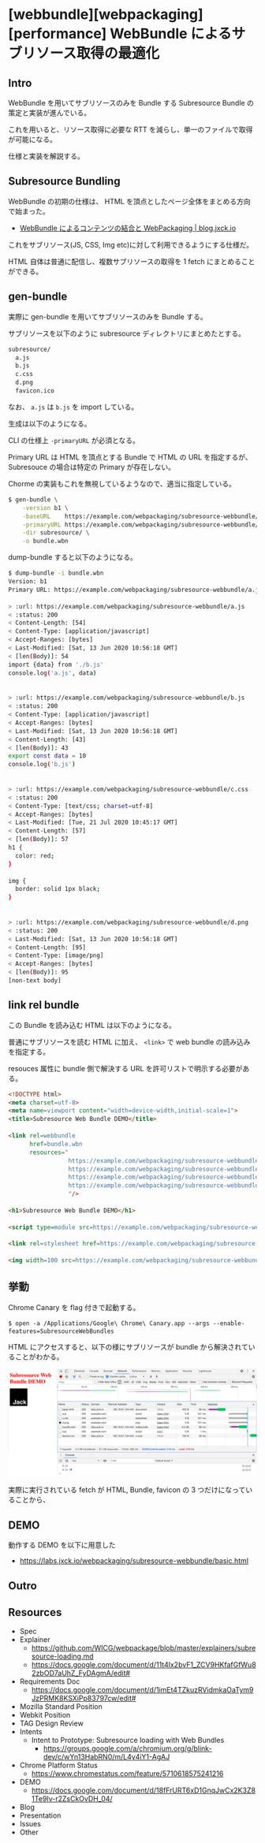 # [webbundle][webpackaging][performance] WebBundle によるサブリソース取得の最適化

## Intro

WebBundle を用いてサブリソースのみを Bundle する Subresource Bundle の策定と実装が進んでいる。

これを用いると、リソース取得に必要な RTT を減らし、単一のファイルで取得が可能になる。

仕様と実装を解説する。


## Subresource Bundling

WebBundle の初期の仕様は、 HTML を頂点としたページ全体をまとめる方向で始まった。

- [WebBundle によるコンテンツの結合と WebPackaging \| blog.jxck.io](https://blog.jxck.io/entries/2019-11-12/webbundle.html)

これをサブリソース(JS, CSS, Img etc)に対して利用できるようにする仕様だ。

HTML 自体は普通に配信し、複数サブリソースの取得を 1 fetch にまとめることができる。


## gen-bundle

実際に gen-bundle を用いてサブリソースのみを Bundle する。

サブリソースを以下のように subresource ディレクトリにまとめたとする。

```sh
subresource/
  a.js
  b.js
  c.css
  d.png
  favicon.ico
```

なお、 `a.js` は `b.js` を import している。

生成は以下のようになる。

CLI の仕様上 `-primaryURL` が必須となる。

Primary URL は HTML を頂点とする Bundle で HTML の URL を指定するが、 Subresouce の場合は特定の Primary が存在しない。

Chorme の実装もこれを無視しているようなので、適当に指定している。

```sh
$ gen-bundle \
    -version b1 \
    -baseURL    https://example.com/webpackaging/subresource-webbundle/ \
    -primaryURL https://example.com/webpackaging/subresource-webbundle/a.js \
    -dir subresource/ \
    -o bundle.wbn
```

dump-bundle すると以下のようになる。

```sh
$ dump-bundle -i bundle.wbn
Version: b1
Primary URL: https://example.com/webpackaging/subresource-webbundle/a.js

> :url: https://example.com/webpackaging/subresource-webbundle/a.js
< :status: 200
< Content-Length: [54]
< Content-Type: [application/javascript]
< Accept-Ranges: [bytes]
< Last-Modified: [Sat, 13 Jun 2020 10:56:18 GMT]
< [len(Body)]: 54
import {data} from './b.js'
console.log('a.js', data)


> :url: https://example.com/webpackaging/subresource-webbundle/b.js
< :status: 200
< Content-Type: [application/javascript]
< Accept-Ranges: [bytes]
< Last-Modified: [Sat, 13 Jun 2020 10:56:18 GMT]
< Content-Length: [43]
< [len(Body)]: 43
export const data = 10
console.log('b.js')


> :url: https://example.com/webpackaging/subresource-webbundle/c.css
< :status: 200
< Content-Type: [text/css; charset=utf-8]
< Accept-Ranges: [bytes]
< Last-Modified: [Tue, 21 Jul 2020 10:45:17 GMT]
< Content-Length: [57]
< [len(Body)]: 57
h1 {
  color: red;
}

img {
  border: solid 1px black;
}


> :url: https://example.com/webpackaging/subresource-webbundle/d.png
< :status: 200
< Last-Modified: [Sat, 13 Jun 2020 10:56:18 GMT]
< Content-Length: [95]
< Content-Type: [image/png]
< Accept-Ranges: [bytes]
< [len(Body)]: 95
[non-text body]
```


## link rel bundle

この Bundle を読み込む HTML は以下のようになる。

普通にサブリソースを読む HTML に加え、 `<link>` で web bundle の読み込みを指定する。

resouces 属性に bundle 側で解決する URL を許可リストで明示する必要がある。

```html
<!DOCTYPE html>
<meta charset=utf-8>
<meta name=viewport content="width=device-width,initial-scale=1">
<title>Subresource Web Bundle DEMO</title>

<link rel=webbundle
      href=bundle.wbn
      resources="
                 https://example.com/webpackaging/subresource-webbundle/a.js
                 https://example.com/webpackaging/subresource-webbundle/b.js
                 https://example.com/webpackaging/subresource-webbundle/c.css
                 https://example.com/webpackaging/subresource-webbundle/d.png
                 "/>

<h1>Subresource Web Bundle DEMO</h1>

<script type=module src=https://example.com/webpackaging/subresource-webbundle/a.js></script>

<link rel=stylesheet href=https://example.com/webpackaging/subresource-webbundle/c.css>

<img width=100 src=https://example.com/webpackaging/subresource-webbundle/d.png>
```

## 挙動

Chrome Canary を flag 付きで起動する。

```
$ open -a /Applications/Google\ Chrome\ Canary.app --args --enable-features=SubresourceWebBundles
```
HTML にアクセスすると、以下の様にサブリソースが bundle から解決されていることがわかる。

![Bundle Subresource のデモを Chrome Devtools で表示](./subresource-bundling.png 'bundle-subresources demo')

実際に実行されている fetch が HTML, Bundle, favicon の 3 つだけになっていることから、



## DEMO

動作する DEMO を以下に用意した

- <https://labs.jxck.io/webpackaging/subresource-webbundle/basic.html>


## Outro



## Resources

- Spec
- Explainer
  - <https://github.com/WICG/webpackage/blob/master/explainers/subresource-loading.md>
  - <https://docs.google.com/document/d/11t4Ix2bvF1_ZCV9HKfafGfWu82zbOD7aUhZ_FyDAgmA/edit#>
- Requirements Doc
  - <https://docs.google.com/document/d/1imEt4TZkuzRVidmkaOaTym9JzPRMK8KSXiPp83797cw/edit#>
- Mozilla Standard Position
- Webkit Position
- TAG Design Review
- Intents
  - Intent to Prototype: Subresource loading with Web Bundles
    - <https://groups.google.com/a/chromium.org/g/blink-dev/c/wYn13HabRN0/m/L4y4iY1-AgAJ>
- Chrome Platform Status
  - <https://www.chromestatus.com/feature/5710618575241216>
- DEMO
  - <https://docs.google.com/document/d/18fFrURT6xD1GnqJwCx2K3Z81Te9Iv-r2ZsCkOvDH_04/>
- Blog
- Presentation
- Issues
- Other
